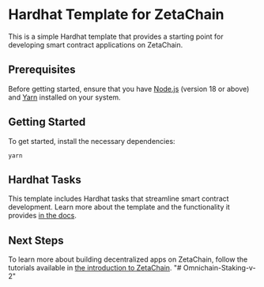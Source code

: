 # Hardhat Template for ZetaChain

This is a simple Hardhat template that provides a starting point for developing
smart contract applications on ZetaChain.

## Prerequisites

Before getting started, ensure that you have
[Node.js](https://nodejs.org/en/download) (version 18 or above) and
[Yarn](https://yarnpkg.com/) installed on your system.

## Getting Started

To get started, install the necessary dependencies:

```
yarn
```

## Hardhat Tasks

This template includes Hardhat tasks that streamline smart contract development.
Learn more about the template and the functionality it provides
[in the docs](https://www.zetachain.com/docs/developers/template/).

## Next Steps

To learn more about building decentralized apps on ZetaChain, follow the
tutorials available in
[the introduction to ZetaChain](https://www.zetachain.com/docs/developers/overview/).
"# Omnichain-Staking-v-2" 
